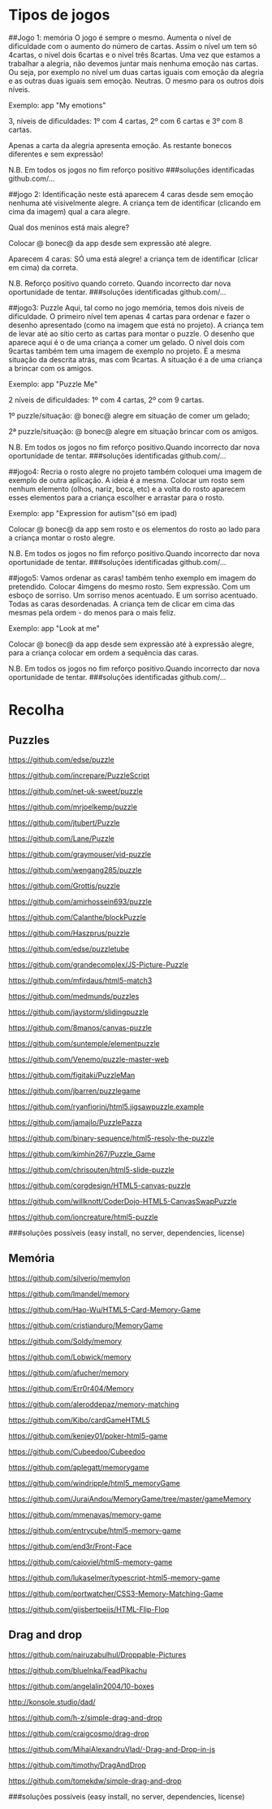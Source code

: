 # Tipos de jogos

##Jogo 1: memória
O jogo é sempre o mesmo. Aumenta o nível de dificuldade com o aumento do número de cartas. Assim o nível um tem só 4cartas, o nível dois 6cartas e o nível três 8cartas. Uma vez que estamos a trabalhar a alegria, não devemos juntar mais nenhuma emoção nas cartas. Ou seja, por exemplo no nível um duas cartas iguais com emoção da alegria e as outras duas iguais sem emoção. Neutras. O mesmo para os outros dois níveis. 

Exemplo: app "My emotions"

3, níveis de dificuldades: 1º com 4 cartas, 2º com 6 cartas e 3º com 8 cartas. 

Apenas a carta da alegria apresenta emoção. As restante bonecos diferentes e sem expressão!

N.B. Em todos os jogos no fim reforço positivo
###soluções identificadas
github.com/...

##jogo 2: Identificação
neste está aparecem 4 caras desde sem emoção nenhuma até visivelmente alegre. A criança tem de identificar (clicando em cima da imagem) qual a cara alegre. 

Qual dos meninos está mais alegre?

Colocar @ bonec@ da app desde sem expressão até alegre.

Aparecem 4 caras: SÓ uma está alegre! a criança tem de identificar (clicar em cima) da correta.

N.B. Reforço positivo quando correto. Quando incorrecto dar nova oportunidade de tentar.
###soluções identificadas
github.com/...

##jogo3: Puzzle
Aqui, tal como no jogo memória, temos dois níveis de dificuldade. 
O primeiro nível tem apenas 4 cartas para ordenar e fazer o desenho apresentado (como na imagem que está no projeto). A criança tem de levar até ao sítio certo as cartas para montar o puzzle. O desenho que aparece aqui é o de uma criança a comer um gelado. 
O nível dois com 9cartas também tem uma imagem de exemplo no projeto. É a mesma situação da descrita atrás, mas com 9cartas. A situação é a de uma criança a brincar com os amigos. 

Exemplo: app "Puzzle Me"

2 níveis de dificuldades: 1º com 4 cartas, 2º com 9 cartas.

1º puzzle/situação: @ bonec@ alegre em situação de comer um gelado; 

2ª puzzle/situação: @ bonec@ alegre em situação brincar com os amigos.

N.B. Em todos os jogos no fim reforço positivo.Quando incorrecto dar nova oportunidade de tentar. 
###soluções identificadas
github.com/...

##jogo4: Recria o rosto alegre
no projeto também coloquei uma imagem de exemplo de outra aplicação. A ideia é a mesma. Colocar um rosto sem nenhum elemento (olhos, nariz, boca, etc) e a volta do rosto aparecem esses elementos para a criança escolher e arrastar para o rosto. 

Exemplo: app "Expression for autism"(só em ipad)

Colocar @ bonec@ da app sem rosto e os elementos do rosto ao lado para a criança montar o rosto alegre.

N.B. Em todos os jogos no fim reforço positivo.Quando incorrecto dar nova oportunidade de tentar. 
###soluções identificadas
github.com/...

##jogo5: Vamos ordenar as caras!
também tenho exemplo em imagem do pretendido. Colocar 4imgens do mesmo rosto. Sem expressão. Com um esboço de sorriso. Um sorriso menos acentuado. E um sorriso acentuado. Todas as caras desordenadas. A criança tem de clicar em cima das mesmas pela ordem - do menos para o mais feliz. 

Exemplo: app "Look at me"

Colocar @ bonec@ da app desde sem expressão até à expressão alegre, para a criança colocar em ordem a sequência das caras.

N.B. Em todos os jogos no fim reforço positivo.Quando incorrecto dar nova oportunidade de tentar. 
###soluções identificadas
github.com/...


# Recolha
## Puzzles
https://github.com/edse/puzzle

https://github.com/increpare/PuzzleScript

https://github.com/net-uk-sweet/puzzle

https://github.com/mrjoelkemp/puzzle

https://github.com/jtubert/Puzzle

https://github.com/Lane/Puzzle

https://github.com/graymouser/vid-puzzle

https://github.com/wengang285/puzzle

https://github.com/Grottis/puzzle

https://github.com/amirhossein693/puzzle

https://github.com/Calanthe/blockPuzzle

https://github.com/Haszprus/puzzle

https://github.com/edse/puzzletube

https://github.com/grandecomplex/JS-Picture-Puzzle

https://github.com/mfirdaus/html5-match3

https://github.com/medmunds/puzzles

https://github.com/jaystorm/slidingpuzzle

https://github.com/8manos/canvas-puzzle

https://github.com/suntemple/elementpuzzle

https://github.com/Venemo/puzzle-master-web

https://github.com/figitaki/PuzzleMan

https://github.com/jbarren/puzzlegame

https://github.com/ryanfiorini/html5.jigsawpuzzle.example

https://github.com/jamajlo/PuzzlePazza

https://github.com/binary-sequence/html5-resolv-the-puzzle

https://github.com/kimhin267/Puzzle_Game

https://github.com/chrisouten/html5-slide-puzzle

https://github.com/corgdesign/HTML5-canvas-puzzle

https://github.com/willknott/CoderDojo-HTML5-CanvasSwapPuzzle

https://github.com/ioncreature/html5-puzzle

###soluções possíveis (easy install, no server, dependencies, license)

## Memória
https://github.com/silverio/memylon

https://github.com/lmandel/memory

https://github.com/Hao-Wu/HTML5-Card-Memory-Game

https://github.com/cristianduro/MemoryGame

https://github.com/Soldy/memory

https://github.com/Lobwick/memory

https://github.com/afucher/memory

https://github.com/Err0r404/Memory

https://github.com/aleroddepaz/memory-matching

https://github.com/Kibo/cardGameHTML5

https://github.com/kenjey01/poker-html5-game

https://github.com/Cubeedoo/Cubeedoo

https://github.com/aplegatt/memorygame

https://github.com/windripple/html5_memoryGame

https://github.com/JuraiAndou/MemoryGame/tree/master/gameMemory

https://github.com/mmenavas/memory-game

https://github.com/entrycube/html5-memory-game

https://github.com/end3r/Front-Face

https://github.com/caioviel/html5-memory-game

https://github.com/lukaselmer/typescript-html5-memory-game

https://github.com/portwatcher/CSS3-Memory-Matching-Game

https://github.com/gijsbertpeijs/HTML-Flip-Flop

## Drag and drop
https://github.com/nairuzabulhul/Droppable-Pictures

https://github.com/blueInka/FeadPikachu

https://github.com/angelalin2004/10-boxes

http://konsole.studio/dad/

https://github.com/h-z/simple-drag-and-drop

https://github.com/craigcosmo/drag-drop

https://github.com/MihaiAlexandruVlad/-Drag-and-Drop-in-js

https://github.com/timothy/DragAndDrop

https://github.com/tomekdw/simple-drag-and-drop





###soluções possíveis (easy install, no server, dependencies, license)
